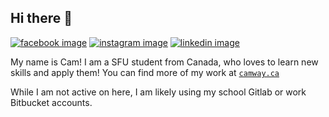 ## Hi there 👋
[![facebook image](https://img.shields.io/badge/Facebook-1877F2?style=for-the-badge&logo=facebook&logoColor=white)](https://www.facebook.com/cameron.way.319/) [![instagram image](https://img.shields.io/badge/Instagram-E4405F?style=for-the-badge&logo=instagram&logoColor=white)](https://www.instagram.com/camwaay/) [![linkedin image](https://img.shields.io/badge/LinkedIn-0077B5?style=for-the-badge&logo=linkedin&logoColor=white)](https://www.linkedin.com/in/camway/) 

My name is Cam! I am a SFU student from Canada, who loves to learn new skills and apply them! You can find more of my work at [`camway.ca`](http://camway.ca)

While I am not active on here, I am likely using my school Gitlab or work Bitbucket accounts.
